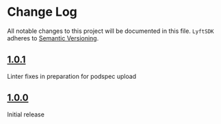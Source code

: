 # Change Log
All notable changes to this project will be documented in this file.
`LyftSDK` adheres to [Semantic Versioning](http://semver.org/).

## [1.0.1](https://github.com/lyft/Lyft-iOS-sdk/releases/tag/1.0.1)

Linter fixes in preparation for podspec upload

## [1.0.0](https://github.com/lyft/Lyft-iOS-sdk/releases/tag/1.0.0)

Initial release
